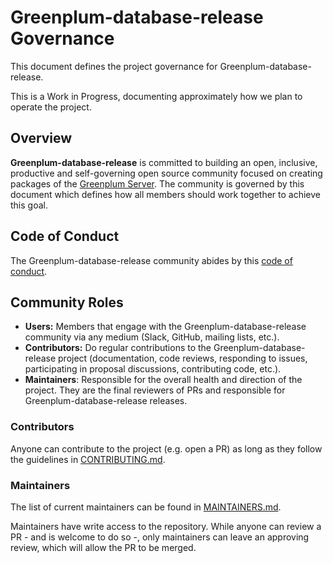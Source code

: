 # Greenplum-database-release Governance

This document defines the project governance for Greenplum-database-release.

This is a Work in Progress, documenting approximately how we plan to operate the
project.

## Overview

**Greenplum-database-release** is committed to building an open, inclusive, productive and
self-governing open source community focused on creating packages of the 
[Greenplum Server](https://github.com/greenplum-db/gpdb). The
community is governed by this document which defines how all members should work
together to achieve this goal.

## Code of Conduct

The Greenplum-database-release community abides by this [code of conduct](CODE_OF_CONDUCT.md).

## Community Roles

* **Users:** Members that engage with the Greenplum-database-release community via any medium
  (Slack, GitHub, mailing lists, etc.).
* **Contributors:** Do regular contributions to the Greenplum-database-release project
  (documentation, code reviews, responding to issues, participating in proposal
  discussions, contributing code, etc.).
* **Maintainers**: Responsible for the overall health and direction of the
  project. They are the final reviewers of PRs and responsible for Greenplum-database-release
  releases.

### Contributors

Anyone can contribute to the project (e.g. open a PR) as long as they follow the
guidelines in [CONTRIBUTING.md](CONTRIBUTING.md).

### Maintainers

The list of current maintainers can be found in
[MAINTAINERS.md](MAINTAINERS.md).

Maintainers have write access to the repository. While anyone can review a PR -
and is welcome to do so -, only maintainers can leave an approving review, which
will allow the PR to be merged.

